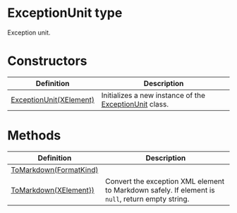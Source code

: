 <a name='T-Vsxmd-Units-ExceptionUnit'></a>
# ExceptionUnit type

Exception unit.

# Constructors

| Definition | Description |
|-|-|
| [ExceptionUnit(XElement)](/Vsxmd.Units.ExceptionUnit.md/#M-Vsxmd-Units-ExceptionUnit-#ctor-System-Xml-Linq-XElement-) | Initializes a new instance of the [ExceptionUnit](/Vsxmd.Units.ExceptionUnit.md/#T-Vsxmd-Units-ExceptionUnit) class. |

# Methods

| Definition | Description |
|-|-|
| [ToMarkdown(FormatKind)](/Vsxmd.Units.ExceptionUnit.md/#M-Vsxmd-Units-ExceptionUnit-ToMarkdown-Vsxmd-Units-FormatKind-) |  |
| [ToMarkdown(XElement})](/Vsxmd.Units.ExceptionUnit.md/#M-Vsxmd-Units-ExceptionUnit-ToMarkdown-System-Collections-Generic-IEnumerable{System-Xml-Linq-XElement}-) | Convert the exception XML element to Markdown safely. If element is `null`, return empty string. |
